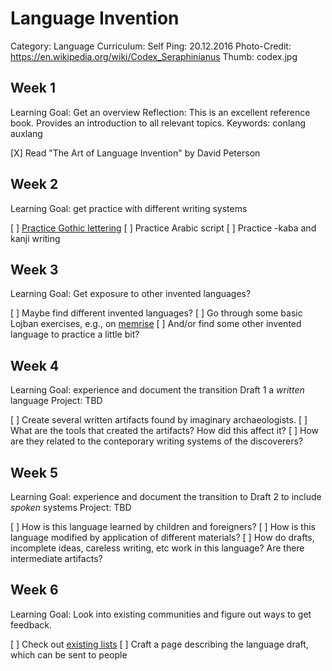 # Language Invention

Category: Language
Curriculum: Self
Ping: 20.12.2016
Photo-Credit: https://en.wikipedia.org/wiki/Codex_Seraphinianus
Thumb: codex.jpg

## Week 1

Learning Goal: Get an overview
Reflection: This is an excellent reference book. Provides an introduction to all relevant topics.
Keywords: conlang auxlang

[X] Read "The Art of Language Invention" by David Peterson

## Week 2

Learning Goal: get practice with different writing systems

[ ] [Practice Gothic lettering](http://www.calligraphy-skills.com/gothic-alphabet.html)
[ ] Practice Arabic script
[ ] Practice -kaba and kanji writing

## Week 3

Learning Goal: Get exposure to other invented languages?

[ ] Maybe find different invented languages?
[ ] Go through some basic Lojban exercises, e.g., on [memrise](http://www.memrise.com/courses/english/lojban/)
[ ] And/or find some other invented language to practice a little bit?

## Week 4

Learning Goal: experience and document the transition Draft 1 a _written_ language
Project: TBD

[ ] Create several written artifacts found by imaginary archaeologists.
[ ] What are the tools that created the artifacts? How did this affect it?
[ ] How are they related to the conteporary writing systems of the discoverers?

## Week 5

Learning Goal: experience and document the transition to Draft 2 to include _spoken_ systems
Project: TBD

[ ] How is this language learned by children and foreigners?
[ ] How is this language modified by application of different materials?
[ ] How do drafts, incomplete ideas, careless writing, etc work in this language? Are there intermediate artifacts?

## Week 6

Learning Goal: Look into existing communities and figure out ways to get feedback.

[ ] Check out [existing lists](http://conlang.org/communities/)
[ ] Craft a page describing the language draft, which can be sent to people
